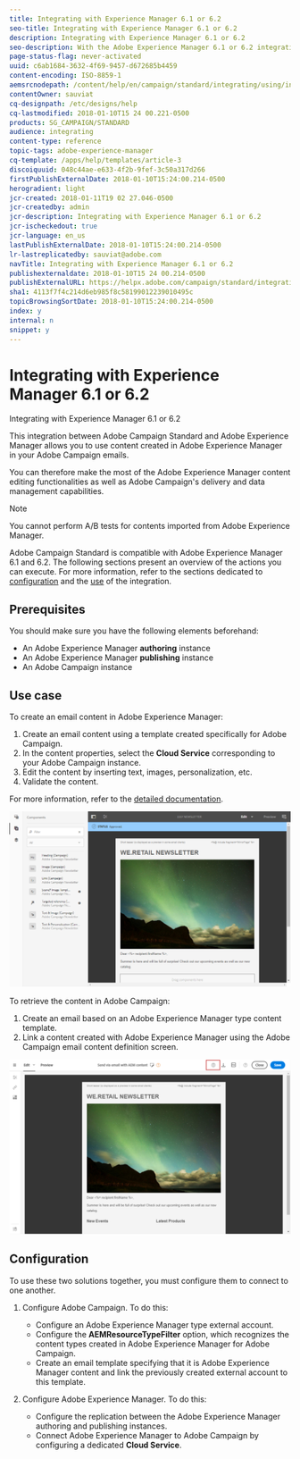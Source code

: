 ```yaml
---
title: Integrating with Experience Manager 6.1 or 6.2
seo-title: Integrating with Experience Manager 6.1 or 6.2
description: Integrating with Experience Manager 6.1 or 6.2
seo-description: With the Adobe Experience Manager 6.1 or 6.2 integration, you can create content directly in AEM and use it later on in Adobe Campaign.
page-status-flag: never-activated
uuid: c6ab1684-3632-4f69-9457-d672685b4459
content-encoding: ISO-8859-1
aemsrcnodepath: /content/help/en/campaign/standard/integrating/using/integrating-with-experience-manager-6_1-or-6_2
contentOwner: sauviat
cq-designpath: /etc/designs/help
cq-lastmodified: 2018-01-10T15 24 00.221-0500
products: SG_CAMPAIGN/STANDARD
audience: integrating
content-type: reference
topic-tags: adobe-experience-manager
cq-template: /apps/help/templates/article-3
discoiquuid: 048c44ae-e633-4f2b-9fef-3c50a317d266
firstPublishExternalDate: 2018-01-10T15:24:00.214-0500
herogradient: light
jcr-created: 2018-01-11T19 02 27.046-0500
jcr-createdby: admin
jcr-description: Integrating with Experience Manager 6.1 or 6.2
jcr-ischeckedout: true
jcr-language: en_us
lastPublishExternalDate: 2018-01-10T15:24:00.214-0500
lr-lastreplicatedby: sauviat@adobe.com
navTitle: Integrating with Experience Manager 6.1 or 6.2
publishexternaldate: 2018-01-10T15 24 00.214-0500
publishExternalURL: https://helpx.adobe.com/campaign/standard/integrating/using/integrating-with-experience-manager-6_1-or-6_2.html
sha1: 4113f7f4c214d6eb985f8c58199012239010495c
topicBrowsingSortDate: 2018-01-10T15:24:00.214-0500
index: y
internal: n
snippet: y
---
```


# Integrating with Experience Manager 6.1 or 6.2

Integrating with Experience Manager 6.1 or 6.2

This integration between Adobe Campaign Standard and Adobe Experience Manager allows you to use content created in Adobe Experience Manager in your Adobe Campaign emails.

You can therefore make the most of the Adobe Experience Manager content editing functionalities as well as Adobe Campaign's delivery and data management capabilities.

>[!NOTE]
>
>You cannot perform A/B tests for contents imported from Adobe Experience Manager.

Adobe Campaign Standard is compatible with Adobe Experience Manager 6.1 and 6.2. The following sections present an overview of the actions you can execute. For more information, refer to the sections dedicated to [configuration](https://docs.adobe.com/docs/en/aem/6-2/administer/integration/marketing-cloud/campaign/campaignstandard.html) and the [use](https://docs.adobe.com/docs/en/aem/6-2/author/personalization/adobe-campaign.html) of the integration.

## Prerequisites

You should make sure you have the following elements beforehand:

* An Adobe Experience Manager **authoring** instance
* An Adobe Experience Manager **publishing** instance
* An Adobe Campaign instance

## Use case

To create an email content in Adobe Experience Manager:

1. Create an email content using a template created specifically for Adobe Campaign.
1. In the content properties, select the **Cloud Service** corresponding to your Adobe Campaign instance.
1. Edit the content by inserting text, images, personalization, etc.
1. Validate the content.

For more information, refer to the [detailed documentation](https://docs.adobe.com/docs/en/aem/6-2/author/personalization/adobe-campaign/campaign.html).

![](assets/aem_content.png)

To retrieve the content in Adobe Campaign:

1. Create an email based on an Adobe Experience Manager type content template.
1. Link a content created with Adobe Experience Manager using the Adobe Campaign email content definition screen.

![](assets/aem_linked_content.png)

## Configuration

To use these two solutions together, you must configure them to connect to one another.

1. Configure Adobe Campaign. To do this:

    * Configure an Adobe Experience Manager type external account.
    * Configure the **AEMResourceTypeFilter** option, which recognizes the content types created in Adobe Experience Manager for Adobe Campaign.
    * Create an email template specifying that it is Adobe Experience Manager content and link the previously created external account to this template.

1. Configure Adobe Experience Manager. To do this:

    * Configure the replication between the Adobe Experience Manager authoring and publishing instances.
    * Connect Adobe Experience Manager to Adobe Campaign by configuring a dedicated **Cloud Service**.

